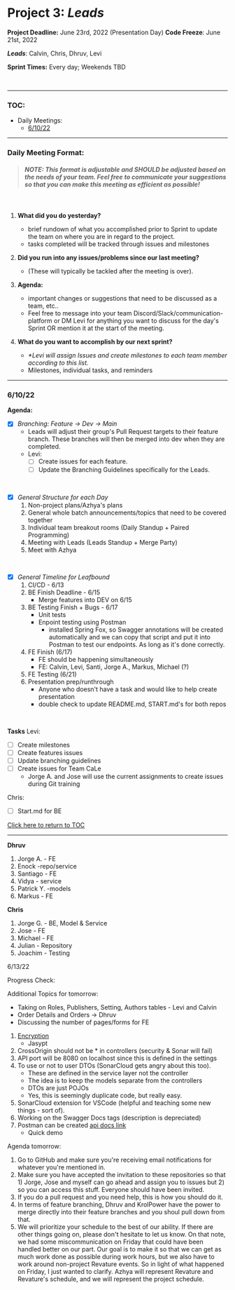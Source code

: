 # Project 3: *Leads*


**Project Deadline:** June 23rd, 2022 (Presentation Day)
**Code Freeze**: June 21st, 2022

_**Leads**_: Calvin, Chris, Dhruv, Levi

**Sprint Times:** Every day; Weekends TBD

<br>
<hr>

### TOC:
- Daily Meetings:
    - [6/10/22](#61022)

<hr>

### Daily Meeting Format:

> ##### _NOTE_: This format is adjustable and SHOULD be adjusted based on the needs of your team. Feel free to communicate your suggestions so that you can make this meeting as efficient as possible!
<br>

1. **What did you do yesterday?**
    - brief rundown of what you accomplished prior to Sprint to update the team on where you are in regard to the project.
    - tasks completed will be tracked through issues and milestones

2. **Did you run into any issues/problems since our last meeting?**
    - (These will typically be tackled after the meeting is over).

3. **Agenda:**
    - important changes or suggestions that  need to be discussed as a team, etc..
    - Feel free to message into your team Discord/Slack/communication-platform or DM Levi for anything you want to discuss for the day's Sprint OR mention it at the start of the meeting.

4. **What do you want to accomplish by our next sprint?**
    - _*Levi will assign Issues and create milestones to each team member according to this list._
    - Milestones, individual tasks, and reminders

<hr>

### 6/10/22

**Agenda:**
- [x] *Branching: Feature -> Dev -> Main*
    - Leads will adjust their group's Pull Request targets to their feature branch. These branches will then be merged into dev when they are completed.
    - Levi:
        - [ ] Create issues for each feature.
        - [ ] Update the Branching Guidelines specifically for the Leads.

<br>

- [x] *General Structure for each Day*
    1. Non-project plans/Azhya's plans
    2. General whole batch announcements/topics that need to be covered together
    3. Individual team breakout rooms (Daily Standup + Paired Programming)
    4. Meeting with Leads (Leads Standup + Merge Party)
    5. Meet with Azhya

<br>

- [x] *General Timeline for Leafbound*
    1. CI/CD - 6/13
    2. BE Finish Deadline - 6/15
        - Merge features into DEV on 6/15
    3. BE Testing Finish + Bugs - 6/17
        - Unit tests
        - Enpoint testing using Postman
            - installed Spring Fox, so Swagger annotations will be created automatically and we can copy that script and put it into Postman to test our endpoints. As long as it's done correctly.
    4. FE Finish (6/17)
        - FE should be happening simultaneously
        - FE: Calvin, Levi, Santi, Jorge A., Markus, Michael (?)
    5. FE Testing (6/21)
    6. Presentation prep/runthrough
        - Anyone who doesn't have a task and would like to help create presentation
        - double check to update README.md, START.md's for both repos
<br>

**Tasks**
Levi:
- [ ] Create milestones
- [ ] Create features issues
- [ ] Update branching guidelines
- [ ] Create issues for Team CaLe
    - Jorge A. and Jose will use the current assignments to create issues during Git training

Chris:
- [ ] Start.md for BE

[Click here to return to TOC](#toc)
<hr>



**Dhruv**
1. Jorge A. - FE
2. Enock -repo/service
3. Santiago - FE
4. Vidya - service
5. Patrick Y. -models
6. Markus - FE

**Chris**
1. Jorge G. - BE, Model & Service
2. Jose - FE
3. Michael - FE
4. Julian - Repository
5. Joachim - Testing



6/13/22

Progress Check:


Additional Topics for tomorrow:
- Taking on Roles, Publishers, Setting, Authors tables - Levi and Calvin
- Order Details and Orders -> Dhruv
- Discussing the number of pages/forms for FE

1. [Encryption](https://medium.com/developervisits/hiding-encrypting-database-password-in-the-application-properties-34d59fe104eb)
    - Jasypt
2. CrossOrigin should not be * in controllers (security & Sonar will fail)
3. API port will be 8080 on localhost since this is defined in the settings
4. To use or not to user DTOs (SonarCloud gets angry about this too).
    - These are defined in the service layer not the controller
    - The idea is to keep the models separate from the controllers
    - DTOs are just POJOs
    - Yes, this is seemingly duplicate code, but really easy.
5. SonarCloud extension for VSCode (helpful and teaching some new things - sort of).
6. Working on the Swagger Docs tags (description is depreciated)
7. Postman can be created [api docs link](http://localhost:8080/v2/api-docs)
    - Quick demo


Agenda tomorrow:
1. Go to GitHub and make sure you're receiving email notifications for whatever you're mentioned in.
2. Make sure you have accepted the invitation to these repositories so that 1) Jorge, Jose and myself can go ahead and assign you to issues but 2) so you can access this stuff. Everyone should have been invited.
3. If you do a pull request and you need help, this is how you should do it.
4. In terms of feature branching, Dhruv and KrolPower have the power to merge directly into their feature branches and you shoul pull down from that.
5. We will prioritize your schedule to the best of our ability. If there are other things going on, please don't hesitate to let us know. On that note, we had some miscommunication on Friday that could have been handled better on our part. Our goal is to make it so that we can get as much work done as possible during work hours, but we also have to work around non-project Revature events. So in light of what happened on Friday, I just wanted to clarify. Azhya will represent Revature and Revature's schedule, and we will represent the project schedule.